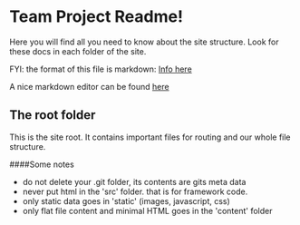 Team Project Readme!
====================
Here you will find all you need to know about the site structure. Look for these docs in each folder of the site. 

FYI: the format of this file is markdown: [Info here](https://help.github.com/articles/github-flavored-markdown/)

A nice markdown editor can be found [here](http://dillinger.io/)


The root folder
---------------

This is the site root. It contains important files for routing and our whole file structure. 

####Some notes
 - do not delete your .git folder, its contents are gits meta data
 - never put html in the 'src' folder. that is for framework code. 
 - only static data goes in 'static' (images, javascript, css)
 - only flat file content and minimal HTML goes in the 'content' folder
